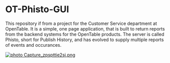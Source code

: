 # OT-Phisto-GUI

This repository if from a project for the Customer Service department at OpenTable. It is a simple, one page application, that is built to return reports from the backend systems for the OpenTable products. The server is called Phisto, short for Publish History, and has evolved to supply multiple reports of events and occurances. 

<a href="http://s281.photobucket.com/user/k12t08b/media/Capture_zpspttie2sj.png.html" target="_blank"><img src="http://i281.photobucket.com/albums/kk237/k12t08b/Capture_zpspttie2sj.png" border="0" alt=" photo Capture_zpspttie2sj.png"/></a>
